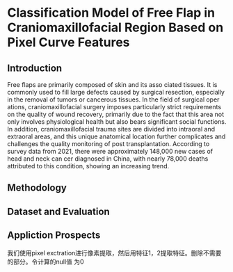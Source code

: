 # Classification Model of Free Flap in Craniomaxillofacial Region Based on Pixel Curve Features
## Introduction
Free flaps are primarily composed of skin and its asso ciated tissues. It is commonly used to fill large defects caused by surgical resection, especially in the removal of tumors or cancerous tissues. In the field of surgical oper ations, craniomaxillofacial surgery imposes particularly strict requirements on the quality of wound recovery, primarily due to the fact that this area not only involves physiological health but also bears significant social functions. In addition, craniomaxillofacial trauma sites are divided into intraoral and extraoral areas, and this unique anatomical location further complicates and challenges the quality monitoring of post transplantation. According to survey data from 2021, there were approximately 148,000 new cases of head and neck can cer diagnosed in China, with nearly 78,000 deaths attributed to this condition, showing an increasing trend.

## Methodology
## Dataset and Evaluation
## Appliction Prospects
我们使用pixel exctration进行像素提取，然后用特征1，2提取特征。删除不需要的部分。令计算的null值
为0

